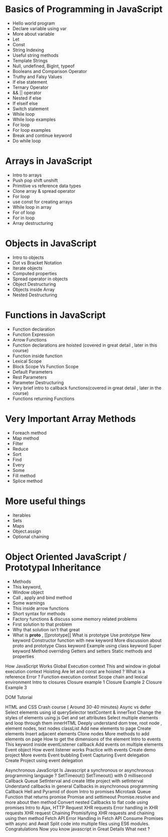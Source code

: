 # Basics of Programming in JavaScript
- Hello world program
- Declare variable using var
- More about variable
- Let
- Const
- String Indexing
- Useful string methods
- Template Strings
- Null, undefined, BigInt, typeof
- Booleans and Comparison Operator
- Truthy and Falsy Values
- If else statement
- Ternary Operator
- && || operator
- Nested if else
- If elseif else
- Switch statement
- While loop 
- While loop examples
- For loop
- For loop examples
- Break and continue keyword
- Do while loop

# Arrays in JavaScript
- Intro to arrays
- Push pop shift unshift
- Primitive vs reference data types
- Clone array & spread operator
- For loop
- use const for creating arrays
- While loop in array
- For of loop
- For in loop
- Array destructuring

# Objects in JavaScript
- Intro to objects
- Dot vs Bracket Notation
- Iterate objects
- Computed properties
- Spread operator in objects
- Object Destructuring
- Objects inside Array
- Nested Destructuring

# Functions in JavaScript
- Function declaration
- Function Expression
- Arrow Functions
- Function declarations are hoisted  (covered in great detail , later in this course)
- Function inside function
- Lexical Scope
- Block Scope Vs Function Scope
- Default Parameters
- Rest Parameters
- Parameter Destructuring
- Very brief intro to callback functions(covered in great detail , later in the course)
- Functions returning Functions 

 # Very Important Array Methods

- Foreach method
- Map method
- Filter
- Reduce
- Sort
- Find
- Every
- Some
- Fill method
- Splice method


# More useful things 
- Iterables
- Sets
- Maps
- Object.assign
- Optional chaining


# Object Oriented JavaScript / Prototypal Inheritance

- Methods
- This keyword,
- Window object
- Call , apply and bind method
- Some warnings
- This inside arrow functions
- Short syntax for methods
- Factory functions & discuss some memory related problems
- First solution to that problem
- Why that solution isn’t that great
- What is __proto__ , [[prototype]]
What is prototype
Use prototype
New keyword
Constructor function with new keyword
More discussion about proto and prototype
Class keyword
Example using class keyword
Super keyword
Method overriding
Getters and setters
Static methods and properties

How JavaScript Works
Global Execution context
This and window in global execution context
Hoisting
Are let and const are hoisted ? What is a reference Error ? 
Function execution context
Scope chain and lexical environment
Intro to closures
Closure example 1
Closure Example 2
Closure Example 3

DOM Tutorial

HTML and CSS Crash course ( Around 30-40 minutes)
Async vs defer
Select elements using id
querySelector
textContent & innerText
Change the styles of elements using js
Get and set attributes
Select multiple elements and loop through them
innerHTML
Deeply understand dom tree, root node , element nodes, text nodes
classList
Add new elements to page
Create elements
Insert adjacent elements
Clone nodes
More methods to add elements on page
How to get the dimensions of the element
Intro to events
This keyword inside eventListener callback
Add events on multiple elements
Event object
How event listener works
Practice with events
Create demo project
More events
Event bubbling
Event Capturing
Event delegation 
Create Project using event delegation

Asynchronous JavaScript
Is Javascript a synchronous or asynchronous programming language ? 
SetTimeout()
SetTimeout() with 0 millisecond
Callback Queue
SetInterval and create little project with setInterval
Understand callbacks in general
Callbacks in asynchronous programming 
Callback Hell and Pyramid of doom
Intro to promises
Microtask Queue
Function that returns promise
Promise and settimeout
Promise.resolve and more about then method
Convert nested Callbacks to flat code using promises
Intro to Ajax, HTTP Request
XHR requests
Error handling in XHR requests
XHR request Chaining 
Promisifying XHR requests and chaining using then method
Fetch API
Error Handling in Fetch API
Consume Promises with async and Await
Split code into multiple files using ES6 modules.
Congratulations 
Now you know javascript in Great Details
What next ? 


